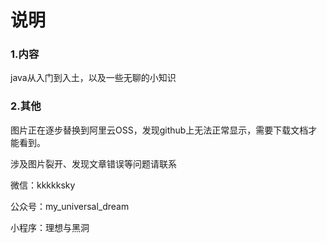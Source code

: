 # 说明

### 1.内容

java从入门到入土，以及一些无聊的小知识


### 2.其他
图片正在逐步替换到阿里云OSS，发现github上无法正常显示，需要下载文档才能看到。

涉及图片裂开、发现文章错误等问题请联系

微信：kkkkksky

公众号：my_universal_dream

小程序：理想与黑洞
